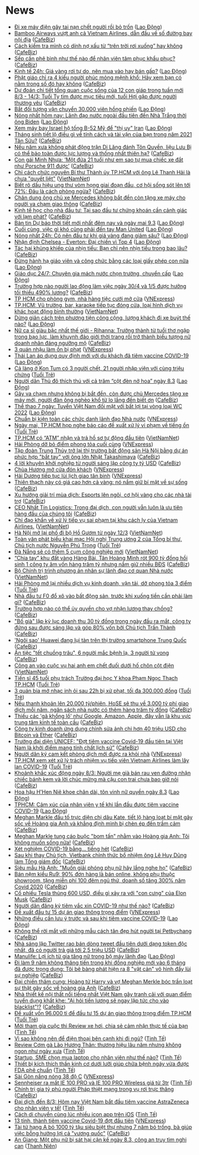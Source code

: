# News

- [Đi xe máy điện gây tai nạn chết người rồi bỏ trốn](https://laodong.vn/phap-luat/di-xe-may-dien-gay-tai-nan-chet-nguoi-roi-bo-tron-887084.ldo) ([Lao Động](https://laodong.vn))
- [Bamboo Airways vượt anh cả Vietnam Airlines, dẫn đầu về số đường bay nội địa](https://cafebiz.vn/bamboo-airways-vuot-anh-ca-vietnam-airlines-dan-dau-ve-so-duong-bay-noi-dia-20210308215024592.chn) ([CafeBiz](https://cafebiz.vn))
- [Cách kiểm tra mình có dính nợ xấu từ “trên trời rơi xuống” hay không](https://cafebiz.vn/cach-kiem-tra-minh-co-dinh-no-xau-tu-tren-troi-roi-xuong-hay-khong-20210308175221508.chn) ([CafeBiz](https://cafebiz.vn))
- [Sếp cần phê bình như thế nào để nhân viên tâm phục khẩu phục?](https://cafebiz.vn/sep-can-phe-binh-nhu-the-nao-de-nhan-vien-tam-phuc-khau-phuc-20210308172020857.chn) ([CafeBiz](https://cafebiz.vn))
- [Kinh tế 24h: Giá vàng rơi tự do, nên mua vào hay bán gấp?](https://laodong.vn/thi-truong/kinh-te-24h-gia-vang-roi-tu-do-nen-mua-vao-hay-ban-gap-887074.ldo) ([Lao Động](https://laodong.vn))
- [Phật giáo chỉ ra 4 kiểu người phúc mỏng mệnh khổ: Hãy xem bạn có nằm trong số đó hay không](https://cafebiz.vn/phat-giao-chi-ra-4-kieu-nguoi-phuc-mong-menh-kho-hay-xem-ban-co-nam-trong-so-do-hay-khong-20210308164203301.chn) ([CafeBiz](https://cafebiz.vn))
- [Dự đoán chi tiết tổng quan cuộc sống của 12 con giáp trong tuần mới 8/3 - 14/3: Tuổi Tỵ tìm được mục tiêu mới, tuổi Hợi gặp được người thương yêu](https://cafebiz.vn/du-doan-chi-tiet-tong-quan-cuoc-song-cua-12-con-giap-trong-tuan-moi-8-3-14-3-tuoi-ty-tim-duoc-muc-tieu-moi-tuoi-hoi-gap-duoc-nguoi-thuong-yeu-20210308170344876.chn) ([CafeBiz](https://cafebiz.vn))
- [Bắt đối tượng vận chuyển 30.000 viên hồng phiến](https://laodong.vn/phap-luat/bat-doi-tuong-van-chuyen-30000-vien-hong-phien-887080.ldo) ([Lao Động](https://laodong.vn))
- [Nóng nhất hôm nay: Lãnh đạo nước ngoài đầu tiên đến Nhà Trắng thời ông Biden](https://laodong.vn/video-the-gioi/nong-nhat-hom-nay-lanh-dao-nuoc-ngoai-dau-tien-den-nha-trang-thoi-ong-biden-887014.ldo) ([Lao Động](https://laodong.vn))
- [Xem máy bay Israel hộ tống B-52 Mỹ để &quot;thị uy&quot; Iran](https://laodong.vn/the-gioi/xem-may-bay-israel-ho-tong-b-52-my-de-thi-uy-iran-887000.ldo) ([Lao Động](https://laodong.vn))
- [Tháng sinh tiết lộ điều gì về tính cách và tài vận của bạn trong năm 2021 Tân Sửu?](https://cafebiz.vn/thang-sinh-tiet-lo-dieu-gi-ve-tinh-cach-va-tai-van-cua-ban-trong-nam-2021-tan-suu-20210308171132494.chn) ([CafeBiz](https://cafebiz.vn))
- [Nếu năm xưa không phát động trận Di Lăng đánh Tôn Quyền, liệu Lưu Bị có thể bảo toàn được lực lượng và thống nhất thiên hạ?](https://cafebiz.vn/neu-nam-xua-khong-phat-dong-tran-di-lang-danh-ton-quyen-lieu-luu-bi-co-the-bao-toan-duoc-luc-luong-va-thong-nhat-thien-ha-20210308163700563.chn) ([CafeBiz](https://cafebiz.vn))
- [Con gái Minh Nhựa: ‘Một đứa 21 tuổi như em sao tự mua chiếc xe đắt như Porsche 911 được’](https://cafebiz.vn/con-gai-minh-nhua-mot-dua-21-tuoi-nhu-em-sao-tu-mua-chiec-xe-dat-nhu-porsche-911-duoc-2021030820252319.chn) ([CafeBiz](https://cafebiz.vn))
- [Chỉ cách chức nguyên Bí thư Thành ủy TP.HCM với ông Lê Thanh Hải là chưa "quyết liệt"](http://vietnamnet.vn/vn/thoi-su/chinh-tri/chi-cach-chuc-nguyen-bi-thu-thanh-uy-tp-hcm-voi-ong-le-thanh-hai-la-chua-quyet-liet-718112.html) ([VietNamNet](https://vietnamnet.vn))
- [Biết rõ dấu hiệu ung thư vòm họng giai đoạn đầu, cơ hội sống sót lên tới 72%: Đâu là cách phòng ngừa?](https://cafebiz.vn/biet-ro-dau-hieu-ung-thu-vom-hong-giai-doan-dau-co-hoi-song-sot-len-toi-72-dau-la-cach-phong-ngua-20210308165939981.chn) ([CafeBiz](https://cafebiz.vn))
- [Chân dung ông chủ xe Mercedes không bắt đền còn tặng xe máy cho người va chạm giao thông](https://cafebiz.vn/chan-dung-ong-chu-xe-mercedes-khong-bat-den-con-tang-xe-may-cho-nguoi-va-cham-giao-thong-20210308202136003.chn) ([CafeBiz](https://cafebiz.vn))
- [Kinh tế học cho nhà đầu tư: Tại sao đầu tư chứng khoán cần cảnh giác với lạm phát?](https://cafebiz.vn/kinh-te-hoc-cho-nha-dau-tu-tai-sao-dau-tu-chung-khoan-can-canh-giac-voi-lam-phat-20210308200142261.chn) ([CafeBiz](https://cafebiz.vn))
- [Bản tin Dự báo thời tiết mới nhất đêm nay và ngày mai 9.3](https://laodong.vn/video/ban-tin-du-bao-thoi-tiet-moi-nhat-dem-nay-va-ngay-mai-93-886912.ldo) ([Lao Động](https://laodong.vn))
- [Cuối cùng, việc gì khó cũng phải đến tay Man United](https://laodong.vn/bong-da-quoc-te/cuoi-cung-viec-gi-kho-cung-phai-den-tay-man-united-886913.ldo) ([Lao Động](https://laodong.vn))
- [Nóng nhất 24h: Có nên đầu tư khi giá vàng đang giảm sâu?](https://laodong.vn/video/nong-nhat-24h-co-nen-dau-tu-khi-gia-vang-dang-giam-sau-887047.ldo) ([Lao Động](https://laodong.vn))
- [Nhận định Chelsea - Everton: Đại chiến vì Top 4](https://laodong.vn/bong-da-quoc-te/nhan-dinh-chelsea-everton-dai-chien-vi-top-4-887070.ldo) ([Lao Động](https://laodong.vn))
- [Tác hại khủng khiếp của nhịn tiểu: Bạn chỉ nên nhịn tiểu trong bao lâu?](https://cafebiz.vn/tac-hai-khung-khiep-cua-nhin-tieu-ban-chi-nen-nhin-tieu-trong-bao-lau-20210308165705389.chn) ([CafeBiz](https://cafebiz.vn))
- [Đừng hành hạ giáo viên và công chức bằng các loại giấy phép con nữa](https://laodong.vn/su-kien-binh-luan/dung-hanh-ha-giao-vien-va-cong-chuc-bang-cac-loai-giay-phep-con-nua-886814.ldo) ([Lao Động](https://laodong.vn))
- [Giáo dục 24/7: Chuyên gia mách nước chọn trường, chuyển cấp](https://laodong.vn/video/giao-duc-247-chuyen-gia-mach-nuoc-chon-truong-chuyen-cap-887065.ldo) ([Lao Động](https://laodong.vn))
- [Trường hợp nào người lao động làm việc ngày 30/4 và 1/5 được hưởng tối thiểu 490% lương?](https://cafebiz.vn/truong-hop-nao-nguoi-lao-dong-lam-viec-ngay-30-4-va-1-5-duoc-huong-toi-thieu-490-luong-20210308192517264.chn) ([CafeBiz](https://cafebiz.vn))
- [TP HCM cho phòng gym, nhà hàng tiệc cưới mở cửa](https://vnexpress.net/tp-hcm-cho-phong-gym-nha-hang-tiec-cuoi-mo-cua-4245393.html) ([VNExpress](https://vnexpress.net))
- [TP.HCM: Vũ trường, bar, karaoke tiếp tục đóng cửa, loại hình dịch vụ khác hoạt động bình thường](http://vietnamnet.vn/vn/thoi-su/tp-hcm-vu-truong-bar-karaoke-tiep-tuc-dong-cua-loai-hinh-dich-vu-khac-hoat-dong-binh-thuong-718048.html) ([VietNamNet](https://vietnamnet.vn))
- [Dừng giãn cách trên phương tiện công cộng, lượng khách đi xe buýt thế nào?](https://laodong.vn/video/dung-gian-cach-tren-phuong-tien-cong-cong-luong-khach-di-xe-buyt-the-nao-887060.ldo) ([Lao Động](https://laodong.vn))
- [Nữ ca sĩ giàu bậc nhất thế giới - Rihanna: Trưởng thành từ tuổi thơ ngập trong bạo lực, làm khuynh đảo giới thời trang rồi trở thành biểu tượng nữ doanh nhân đáng ngưỡng mộ](https://cafebiz.vn/nu-ca-si-giau-bac-nhat-the-gioi-rihanna-truong-thanh-tu-tuoi-tho-ngap-trong-bao-luc-lam-khuynh-dao-gioi-thoi-trang-roi-tro-thanh-bieu-tuong-nu-doanh-nhan-dang-nguong-mo-20210308192128747.chn) ([CafeBiz](https://cafebiz.vn))
- [3 quán nhậu làm ồn bị phạt](https://vnexpress.net/3-quan-nhau-lam-on-bi-phat-4245367.html) ([VNExpress](https://vnexpress.net))
- [Thái Lan áp dụng quy định mới với du khách đã tiêm vaccine COVID-19](https://laodong.vn/the-gioi/thai-lan-ap-dung-quy-dinh-moi-voi-du-khach-da-tiem-vaccine-covid-19-887045.ldo) ([Lao Động](https://laodong.vn))
- [Cả làng ở Kon Tum có 3 người chết, 21 người nhập viện với cùng triệu chứng](https://tuoitre.vn/ca-lang-o-kon-tum-co-3-nguoi-chet-21-nguoi-nhap-vien-voi-cung-trieu-chung-20210308185225147.htm) ([Tuổi Trẻ](https://tuoitre.vn))
- [Người dân Thủ đô thích thú với cả trăm “cột đèn nở hoa” ngày 8.3](https://laodong.vn/xa-hoi/nguoi-dan-thu-do-thich-thu-voi-ca-tram-cot-den-no-hoa-ngay-83-886927.ldo) ([Lao Động](https://laodong.vn))
- [Gây va chạm nhưng không bị bắt đền, còn được chủ Mercedes tặng xe máy mới, người đàn ông nghèo khổ từ lo lắng đến biết ơn](https://cafebiz.vn/gay-va-cham-nhung-khong-bi-bat-den-con-duoc-chu-mercedes-tang-xe-may-moi-nguoi-dan-ong-ngheo-kho-tu-lo-lang-den-biet-on-20210308181234228.chn) ([CafeBiz](https://cafebiz.vn))
- [Thể thao 7 ngày: Tuyển Việt Nam đối mặt với bất lợi tại vòng loại WC 2022](https://laodong.vn/video/the-thao-7-ngay-tuyen-viet-nam-doi-mat-voi-bat-loi-tai-vong-loai-wc-2022-886989.ldo) ([Lao Động](https://laodong.vn))
- [Chuẩn bị kiện toàn các chức danh lãnh đạo Nhà nước](https://vnexpress.net/chuan-bi-kien-toan-cac-chuc-danh-lanh-dao-nha-nuoc-4245280.html) ([VNExpress](https://vnexpress.net))
- [Ngày mai, TP.HCM họp nghe báo cáo đề xuất xử lý vi phạm về tiếng ồn](https://tuoitre.vn/ngay-mai-tp-hcm-hop-nghe-bao-cao-de-xuat-xu-ly-vi-pham-ve-tieng-on-20210308175921618.htm) ([Tuổi Trẻ](https://tuoitre.vn))
- [TP.HCM có “ATM” nhận và trả hồ sơ tự động đầu tiên](http://vietnamnet.vn/vn/thoi-su/tp-hcm-co-atm-nhan-va-tra-ho-so-tu-dong-dau-tien-718092.html) ([VietNamNet](https://vietnamnet.vn))
- [Hải Phòng dỡ bỏ điểm phong tỏa cuối cùng](https://vnexpress.net/hai-phong-do-bo-diem-phong-toa-cuoi-cung-4245351.html) ([VNExpress](https://vnexpress.net))
- [Tập đoàn Trung Thủy trở lại thị trường bất động sản Hà Nội bằng dự án phức hợp "bắt tay" với ông lớn Nhật Takashimaya](https://cafebiz.vn/tap-doan-trung-thuy-tro-lai-thi-truong-bat-dong-san-ha-noi-voi-du-an-phuc-hop-bat-tay-voi-ong-lon-nhat-takashimaya-20210308173323646.chn) ([CafeBiz](https://cafebiz.vn))
- [4 lời khuyên khởi nghiệp từ người sáng lập công ty tỷ USD](https://cafebiz.vn/4-loi-khuyen-khoi-nghiep-tu-nguoi-sang-lap-cong-ty-ty-usd-20210308161256084.chn) ([CafeBiz](https://cafebiz.vn))
- [Chùa Hương mở cửa đón khách](https://vnexpress.net/chua-huong-mo-cua-don-khach-4245345.html) ([VNExpress](https://vnexpress.net))
- [Hải Dương tiếp tục lùi lịch giao tân binh](https://vnexpress.net/hai-duong-tiep-tuc-lui-lich-giao-tan-binh-4245290.html) ([VNExpress](https://vnexpress.net))
- [Thiên thạch này có giá cao hơn cả vàng: nó nắm giữ bí mật về sự sống](https://cafebiz.vn/thien-thach-nay-co-gia-cao-hon-ca-vang-no-nam-giu-bi-mat-ve-su-song-20210308134828993.chn) ([CafeBiz](https://cafebiz.vn))
- [Xu hướng giải trí mùa dịch: Esports lên ngôi, cơ hội vàng cho các nhà tài trợ](https://cafebiz.vn/xu-huong-giai-tri-mua-dich-esports-len-ngoi-co-hoi-vang-cho-cac-nha-tai-tro-20210308164038197.chn) ([CafeBiz](https://cafebiz.vn))
- [CEO Nhất Tín Logistics: Trong đại dịch, con người vẫn luôn là ưu tiên hàng đầu của chúng tôi](https://cafebiz.vn/ceo-nhat-tin-logistics-trong-dai-dich-con-nguoi-van-luon-la-uu-tien-hang-dau-cua-chung-toi-20210308154304427.chn) ([CafeBiz](https://cafebiz.vn))
- [Chỉ đạo khẩn về xử lý tiếp vụ sai phạm tại khu cách ly của Vietnam Airlines.](http://vietnamnet.vn/vn/thoi-su/chi-dao-khan-ve-xu-ly-tiep-vu-sai-pham-tai-khu-cach-ly-cua-vietnam-airlines-718084.html) ([VietNamNet](https://vietnamnet.vn))
- [Hà Nội mở lại phố đi bộ Hồ Gươm từ ngày 12/3](http://vietnamnet.vn/vn/thoi-su/ha-noi-mo-lai-pho-di-bo-ho-guom-tu-ngay-12-3-718060.html) ([VietNamNet](https://vietnamnet.vn))
- [Toàn văn phát biểu khai mạc Hội nghị Trung ương 2 của Tổng bí thư, Chủ tịch nước Nguyễn Phú Trọng](https://tuoitre.vn/toan-van-phat-bieu-khai-mac-hoi-nghi-trung-uong-2-cua-tong-bi-thu-chu-tich-nuoc-nguyen-phu-trong-20210308170538746.htm) ([Tuổi Trẻ](https://tuoitre.vn))
- [Đà Nẵng sẽ có thêm 5 cụm công nghiệp mới](http://vietnamnet.vn/vn/thoi-su/da-nang-se-co-them-5-cum-cong-nghiep-moi-718083.html) ([VietNamNet](https://vietnamnet.vn))
- [“Chia tay” khu đất vàng Hàng Bài, Tân Hoàng Minh rót 900 tỷ đồng hồi sinh 1 công ty âm vốn hàng trăm tỷ nhưng nắm giữ nhiều BĐS](https://cafebiz.vn/chia-tay-khu-dat-vang-hang-bai-tan-hoang-minh-rot-900-ty-dong-hoi-sinh-1-cong-ty-am-von-hang-tram-ty-nhung-nam-giu-nhieu-bds-2021030817122314.chn) ([CafeBiz](https://cafebiz.vn))
- [Bộ Chính trị trình phương án nhân sự lãnh đạo cơ quan Nhà nước](http://vietnamnet.vn/vn/thoi-su/chinh-tri/bo-chinh-tri-trinh-phuong-an-nhan-su-lanh-dao-co-quan-nha-nuoc-718080.html) ([VietNamNet](https://vietnamnet.vn))
- [Hải Phòng mở lại nhiều dịch vụ kinh doanh, vận tải, dỡ phong tỏa 3 điểm](https://tuoitre.vn/hai-phong-mo-lai-nhieu-dich-vu-kinh-doanh-van-tai-do-phong-toa-3-diem-20210308163248198.htm) ([Tuổi Trẻ](https://tuoitre.vn))
- [Nhà đầu tư F0 đổ xô vào bất động sản, trước khi xuống tiền cần phải làm gì?](https://cafebiz.vn/nha-dau-tu-f0-do-xo-vao-bat-dong-san-truoc-khi-xuong-tien-can-phai-lam-gi-20210308170321316.chn) ([CafeBiz](https://cafebiz.vn))
- [Trường hợp nào có thể ủy quyền cho vợ nhận lương thay chồng?](https://cafebiz.vn/truong-hop-nao-co-the-uy-quyen-cho-vo-nhan-luong-thay-chong-20210308170216052.chn) ([CafeBiz](https://cafebiz.vn))
- ["Bố già" lập kỷ lục doanh thu 30 tỷ đồng trong ngày đầu ra mắt, công ty đứng sau được sáng lập và góp 80% vốn bởi Chủ tịch Trấn Thành](https://cafebiz.vn/bo-gia-lap-ky-luc-doanh-thu-30-ty-dong-trong-ngay-dau-ra-mat-cong-ty-dung-sau-duoc-sang-lap-va-gop-80-von-boi-chu-tich-tran-thanh-20210308170040002.chn) ([CafeBiz](https://cafebiz.vn))
- ['Ngôi sao' Huawei đang lụi tàn trên thị trường smartphone Trung Quốc](https://cafebiz.vn/ngoi-sao-huawei-dang-lui-tan-tren-thi-truong-smartphone-trung-quoc-20210308161142015.chn) ([CafeBiz](https://cafebiz.vn))
- [Ăn tiệc "tết chuồng trâu", 6 người mắc bệnh lạ, 3 người tử vong](https://cafebiz.vn/an-tiec-tet-chuong-trau-6-nguoi-mac-benh-la-3-nguoi-tu-vong-20210308164236558.chn) ([CafeBiz](https://cafebiz.vn))
- [Công an vào cuộc vụ hai anh em chết đuối dưới hố chôn cột điện](http://vietnamnet.vn/vn/thoi-su/cong-an-vao-cuoc-vu-hai-anh-em-chet-duoi-duoi-ho-chon-cot-dien-718073.html) ([VietNamNet](https://vietnamnet.vn))
- [Tiến sĩ 45 tuổi phụ trách Trường đại học Y khoa Phạm Ngọc Thạch TP.HCM](https://tuoitre.vn/tien-si-45-tuoi-phu-trach-truong-dai-hoc-y-khoa-pham-ngoc-thach-tp-hcm-202103081626535.htm) ([Tuổi Trẻ](https://tuoitre.vn))
- [3 quán bia mở nhạc inh ỏi sau 22h bị xử phạt, tối đa 300.000 đồng](https://tuoitre.vn/3-quan-bia-mo-nhac-inh-oi-sau-22h-bi-xu-phat-toi-da-300-000-dong-20210308162122842.htm) ([Tuổi Trẻ](https://tuoitre.vn))
- [Nếu thanh khoản lên 20.000 tỷ/phiên, HoSE sẽ thu về 3.000 tỷ phí giao dịch mỗi năm, ngân sách nhà nước có thêm hàng trăm tỷ đồng](https://cafebiz.vn/neu-thanh-khoan-len-20000-ty-phien-hose-se-thu-ve-3000-ty-phi-giao-dich-moi-nam-ngan-sach-nha-nuoc-co-them-hang-tram-ty-dong-20210308163402761.chn) ([CafeBiz](https://cafebiz.vn))
- [Thiếu các 'gã khổng lồ' như Google, Amazon, Apple, đây vẫn là khu vực trung tâm kinh tế toàn cầu](https://cafebiz.vn/thieu-cac-ga-khong-lo-nhu-google-amazon-apple-day-van-la-khu-vuc-trung-tam-kinh-te-toan-cau-20210308160856981.chn) ([CafeBiz](https://cafebiz.vn))
- [Công ty kinh doanh ứng dụng chỉnh sửa ảnh chi hơn 40 triệu USD cho Bitcoin và Ether](https://cafebiz.vn/cong-ty-kinh-doanh-ung-dung-chinh-sua-anh-chi-hon-40-trieu-usd-cho-bitcoin-va-ether-20210308160304273.chn) ([CafeBiz](https://cafebiz.vn))
- [Trưởng đại diện UNICEF: "Đợt tiêm vaccine Covid-19 đầu tiên tại Việt Nam là khởi điểm mang tính chất lịch sử"](https://cafebiz.vn/truong-dai-dien-unicef-dot-tiem-vaccine-covid-19-dau-tien-tai-viet-nam-la-khoi-diem-mang-tinh-chat-lich-su-20210308161047403.chn) ([CafeBiz](https://cafebiz.vn))
- [Người dân ký cam kết phòng dịch mới được ra khỏi nhà](https://vnexpress.net/nguoi-dan-ky-cam-ket-phong-dich-moi-duoc-ra-khoi-nha-4245202.html) ([VNExpress](https://vnexpress.net))
- [TP.HCM xem xét xử lý trách nhiệm vụ tiếp viên Vietnam Airlines làm lây lan COVID-19](https://tuoitre.vn/tp-hcm-xem-xet-xu-ly-trach-nhiem-vu-tiep-vien-vietnam-airlines-lam-lay-lan-covid-19-20210308155351922.htm) ([Tuổi Trẻ](https://tuoitre.vn))
- [Khoảnh khắc xúc động ngày 8/3: Người mẹ già bán rau ven đường nhận chiếc bánh kem và lời chúc mừng mà cậu con trai chưa bao giờ nói](https://cafebiz.vn/khoanh-khac-xuc-dong-ngay-8-3-nguoi-me-gia-ban-rau-ven-duong-nhan-chiec-banh-kem-va-loi-chuc-mung-ma-cau-con-trai-chua-bao-gio-noi-20210308160023204.chn) ([CafeBiz](https://cafebiz.vn))
- [Hoa hậu H'Hen Niê khoe chân dài, tôn vinh nữ quyền ngày 8.3](https://laodong.vn/photo/hoa-hau-hhen-nie-khoe-chan-dai-ton-vinh-nu-quyen-ngay-83-886899.ldo) ([Lao Động](https://laodong.vn))
- [TPHCM: Cảm xúc của nhân viên y tế khi lần đầu được tiêm vaccine COVID-19](https://laodong.vn/video/tphcm-cam-xuc-cua-nhan-vien-y-te-khi-lan-dau-duoc-tiem-vaccine-covid-19-886922.ldo) ([Lao Động](https://laodong.vn))
- [Meghan Markle đấu tố trực diện chị dâu Kate, tiết lộ hàng loạt bí mật gây sốc về Hoàng gia Anh và khẳng định mình bị chèn ép đến trầm cảm](https://cafebiz.vn/meghan-markle-dau-to-truc-dien-chi-dau-kate-tiet-lo-hang-loat-bi-mat-gay-soc-ve-hoang-gia-anh-va-khang-dinh-minh-bi-chen-ep-den-tram-cam-2021030815532748.chn) ([CafeBiz](https://cafebiz.vn))
- [Meghan Markle tung cáo buộc "bom tấn" nhằm vào Hoàng gia Anh: Tôi không muốn sống nữa!](https://cafebiz.vn/meghan-markle-tung-cao-buoc-bom-tan-nham-vao-hoang-gia-anh-toi-khong-muon-song-nua-20210308155120193.chn) ([CafeBiz](https://cafebiz.vn))
- [Xét nghiệm COVID-19 bằng... tiếng hét](https://cafebiz.vn/xet-nghiem-covid-19-bang-tieng-het-20210308155034553.chn) ([CafeBiz](https://cafebiz.vn))
- [Sau khi thay Chủ tịch, Vietbank chính thức bổ nhiệm ông Lê Huy Dũng làm Tổng giám đốc](https://cafebiz.vn/sau-khi-thay-chu-tich-vietbank-co-tong-giam-doc-moi-20210308154903425.chn) ([CafeBiz](https://cafebiz.vn))
- [Siêu mẫu Hà Anh: "Muốn giải phóng phụ nữ hãy lắng nghe họ"](https://cafebiz.vn/sieu-mau-ha-anh-muon-giai-phong-phu-nu-hay-lang-nghe-ho-20210308150048633.chn) ([CafeBiz](https://cafebiz.vn))
- [Bán nệm kiểu Ru9: 90% đơn hàng là bán online, không phụ thuộc showroom, tặng miễn phí 100 đêm ngủ thử, doanh số tăng 300% năm Covid 2020](https://cafebiz.vn/ban-nem-kieu-ru9-90-don-hang-la-ban-online-khong-phu-thuoc-showroom-tang-mien-phi-100-dem-ngu-thu-doanh-so-tang-300-nam-covid-2020-2021030815145339.chn) ([CafeBiz](https://cafebiz.vn))
- [Cổ phiếu Tesla thủng 600 USD, điều gì xảy ra với "con cưng" của Elon Musk](https://cafebiz.vn/co-phieu-tesla-thung-600-usd-dieu-gi-xay-ra-voi-con-cung-cua-elon-musk-20210308153339081.chn) ([CafeBiz](https://cafebiz.vn))
- [Người dân đăng ký tiêm vắc xin COVID-19 như thế nào?](https://cafebiz.vn/nguoi-dan-dang-ky-tiem-vac-xin-covid-19-nhu-the-nao-20210308153537286.chn) ([CafeBiz](https://cafebiz.vn))
- [Đề xuất đầu tư 15 dự án giao thông trọng điểm](https://vnexpress.net/de-xuat-dau-tu-15-du-an-giao-thong-trong-diem-4245209.html) ([VNExpress](https://vnexpress.net))
- [Những điều cần lưu ý trước và sau khi tiêm vaccine COVID-19](https://laodong.vn/infographic/nhung-dieu-can-luu-y-truoc-va-sau-khi-tiem-vaccine-covid-19-886903.ldo) ([Lao Động](https://laodong.vn))
- [Không thể rời mắt với những mẫu cách tân đẹp hút người tại Petbychang](https://cafebiz.vn/khong-the-roi-mat-voi-nhung-mau-cach-tan-dep-hut-nguoi-tai-petbychang-20210308151918351.chn) ([CafeBiz](https://cafebiz.vn))
- [Nhà sáng lập Twitter rao bán dòng tweet đầu tiên dưới dạng token độc nhất, đã có người trả giá tới 2,5 triệu USD](https://cafebiz.vn/nha-sang-lap-twitter-rao-ban-dong-tweet-dau-tien-duoi-dang-token-doc-nhat-da-co-nguoi-tra-gia-toi-25-trieu-usd-20210308134552278.chn) ([CafeBiz](https://cafebiz.vn))
- [Manulife: Lợi ích từ gia tăng nữ trong bộ máy lãnh đạo](https://laodong.vn/thong-tin-doanh-nghiep/manulife-loi-ich-tu-gia-tang-nu-trong-bo-may-lanh-dao-886141.ldo) ([Lao Động](https://laodong.vn))
- [Đi làm 9 năm không thăng tiến trong khi đồng nghiệp mới vào 6 tháng đã được trọng dụng: Tôi bẽ bàng phát hiện ra 8 "vật cản" vô hình đẩy lùi sự nghiệp](https://cafebiz.vn/di-lam-9-nam-khong-thang-tien-trong-khi-dong-nghiep-moi-vao-6-thang-da-duoc-trong-dung-toi-be-bang-phat-hien-ra-8-vat-can-vo-hinh-day-lui-su-nghiep-20210308152838935.chn) ([CafeBiz](https://cafebiz.vn))
- [Đại chiến thâm cung: Hoàng tử Harry và vợ Meghan Merkle bóc trần loạt sự thật gây sốc về hoàng gia Anh](https://cafebiz.vn/dai-chien-tham-cung-hoang-tu-harry-va-vo-meghan-merkle-boc-tran-loat-su-that-gay-soc-ve-hoang-gia-anh-20210308150346691.chn) ([CafeBiz](https://cafebiz.vn))
- [Nhà thiết kế nội thất nổi tiếng nhất Việt Nam gây tranh cãi với quan điểm tuyển dụng khắt khe: "Ai hỏi tiền lương sẽ ngay lập tức cho vào blacklist"!?](https://cafebiz.vn/nha-thiet-ke-noi-that-noi-tieng-nhat-viet-nam-gay-tranh-cai-voi-quan-diem-tuyen-dung-khat-khe-ai-hoi-tien-luong-se-ngay-lap-tuc-cho-vao-blacklist-20210308151313727.chn) ([CafeBiz](https://cafebiz.vn))
- [Đề xuất vốn 96.000 tỉ để đầu tư 15 dự án giao thông trọng điểm TP.HCM](https://tuoitre.vn/de-xuat-von-96-ngan-ti-de-dau-tu-15-du-an-giao-thong-trong-diem-tp-hcm-20210308125543173.htm) ([Tuổi Trẻ](https://tuoitre.vn))
- [Mời tham gia cuộc thi Review xe hơi, chia sẻ cảm nhận thực tế của bạn](https://tinhte.vn/thread/moi-tham-gia-cuoc-thi-review-xe-hoi-chia-se-cam-nhan-thuc-te-cua-ban.3289627/) ([Tinh Tế](https://tinhte.vn))
- [Vì sao không nên để điện thoại bên cạnh khi đi ngủ?](https://tinhte.vn/thread/vi-sao-khong-nen-de-dien-thoai-ben-canh-khi-di-ngu.3288168/) ([Tinh Tế](https://tinhte.vn))
- [Review Cơm gà Lão Hương Thân: thương hiệu lâu năm nhưng không ngon như ngày xưa](https://tinhte.vn/thread/review-com-ga-lao-huong-than-thuong-hieu-lau-nam-nhung-khong-ngon-nhu-ngay-xua.3289674/) ([Tinh Tế](https://tinhte.vn))
- [Startup, SME chọn mua laptop cho nhân viên như thế nào?](https://tinhte.vn/thread/startup-sme-chon-mua-laptop-cho-nhan-vien-nhu-the-nao.3288967/) ([Tinh Tế](https://tinhte.vn))
- [Thiết bị kích thích thần kinh cơ dưới lưỡi giúp chữa bệnh ngáy vừa được FDA phê chuẩn](https://tinhte.vn/thread/thiet-bi-kich-thich-than-kinh-co-duoi-luoi-giup-chua-benh-ngay-vua-duoc-fda-phe-chuan.3289776/) ([Tinh Tế](https://tinhte.vn))
- [Sài Gòn nắng nóng 38 độ C](https://vnexpress.net/sai-gon-nang-nong-38-do-c-4245110.html) ([VNExpress](https://vnexpress.net))
- [Sennheiser ra mắt IE 100 PRO và IE 100 PRO Wireless giá từ 3tr](https://tinhte.vn/thread/sennheiser-ra-mat-ie-100-pro-va-ie-100-pro-wireless-gia-tu-3tr.3289069/) ([Tinh Tế](https://tinhte.vn))
- [Chính trị gia tỷ phú người Pháp thiệt mạng trong vụ rơi trực thăng](https://cafebiz.vn/chinh-tri-gia-ty-phu-nguoi-phap-thiet-mang-trong-vu-roi-truc-thang-20210308135808595.chn) ([CafeBiz](https://cafebiz.vn))
- [Đại dịch đến 8/3: Hôm nay Việt Nam bắt đầu tiêm vaccine AstraZeneca cho nhân viên y tế!](https://tinhte.vn/thread/dai-dich-den-8-3-hom-nay-viet-nam-bat-dau-tiem-vaccine-astrazeneca-cho-nhan-vien-y-te.3289756/) ([Tinh Tế](https://tinhte.vn))
- [Cách di chuyển cùng lúc nhiều icon app trên iOS](https://tinhte.vn/thread/cach-di-chuyen-cung-luc-nhieu-icon-app-tren-ios.3288165/) ([Tinh Tế](https://tinhte.vn))
- [13 tỉnh, thành tiêm vaccine Covid-19 đợt đầu tiên](https://vnexpress.net/13-tinh-thanh-tiem-vaccine-covid-19-dot-dau-tien-4245215.html) ([VNExpress](https://vnexpress.net))
- [Tài tử hạng A bỏ 1000 tỷ tậu siêu biệt thự nhưng 7 năm bỏ trống, bà giúp việc bỗng hưởng lợi cả "vương quốc"](https://cafebiz.vn/tai-tu-hang-a-bo-1000-ty-tau-sieu-biet-thu-nhung-7-nam-bo-trong-ba-giup-viec-bong-huong-loi-ca-vuong-quoc-20210308145628516.chn) ([CafeBiz](https://cafebiz.vn))
- [An Giang: Một phụ nữ bị sát hại cận kề ngày 8.3, công an truy tìm nghi can](https://thanhnien.vn/thoi-su/an-giang-mot-phu-nu-bi-sat-hai-can-ke-ngay-83-cong-an-truy-tim-nghi-can-1351286.html) ([Thanh Niên](https://thanhnien.vn))
